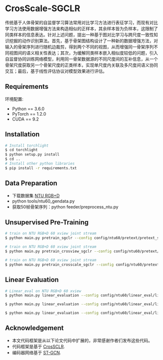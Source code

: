 # CrosScale-SGCLR

传统基于人体骨架的自监督学习算法常用对比学习方法进行表征学习，而现有对比学习方法使用数据增强方法来构造相似的正样本，其余样本皆为负样本，这限制了同类样本的信息表达。针对上述问题，提出一种基于图对比学习与跨尺度一致性知识挖掘的动作识别算法。首先，基于骨架图结构设计了一种新的数据增强方法，对输入的骨架序列进行随机边裁剪，得到两个不同的视图，从而增强同一骨架序列不同视图间的语义相关性表达；其次，为缓解同类样本嵌入相似度较低的问题，引入自监督协同训练网络模型，利用同一骨架数据源的不同尺度间的互补信息，从一个骨架尺度获取另一个骨架尺度的正类样本，实现单尺度内关联及多尺度间语义协同交互；最后，基于线性评估协议对模型效果进行评估。

## Requirements
  环境配置:
  - Python == 3.6.0
  - PyTorch == 1.2.0
  - CUDA == 9.2

## Installation
  ```bash
  # Install torchlight
  $ cd torchlight
  $ python setup.py install
  $ cd ..
  # Install other python libraries
  $ pip install -r requirements.txt
  ```

## Data Preparation
- 下载数据集 [NTU RGB+D](https://github.com/shahroudy/NTURGB-D) 
- python tools/ntu60_gendata.py 
- 获取50帧骨架序列：python feeder/preprocess_ntu.py

## Unsupervised Pre-Training
```bash
# train on NTU RGB+D 60 xview joint stream
$ python main.py pretrain_sgclr --config config/ntu60/pretext/pretext_sgclr_xview_joint.yaml

# train on NTU RGB+D 60 xview joint stream
$ python main.py pretrain_crosview_sgclr --config config/ntu60/pretext/pretext_crosview_sgclr_xview_joint.yaml

# train on NTU RGB+D 60 xview joint stream
$ python main.py pretrain_crosscale_sgclr --config config/ntu60/pretext/pretext_crosscale_sgclr_xview_joint.yaml
```

## Linear Evaluation
```bash
# Linear_eval on NTU RGB+D 60 xview
$ python main.py linear_evaluation --config config/ntu60/linear_eval/linear_eval_sgclr_xview_joint.yaml

$ python main.py linear_evaluation --config config/ntu60/linear_eval/linear_eval_crosview_sgclr_xview_joint.yaml

$ python main.py linear_evaluation --config config/ntu60/linear_eval/linear_eval_crosscale_sgclr_xview_joint.yaml
```
  
## Acknowledgement
- 本文代码框架是从以下论文代码中扩展的，非常感谢作者们发布这些代码。
- 代码框架是基于 [CrosSCLR](https://github.com/LinguoLi/CrosSCLR).
- 编码器网络基于 [ST-GCN](https://github.com/yysijie/st-gcn/blob/master/OLD_README.md).
